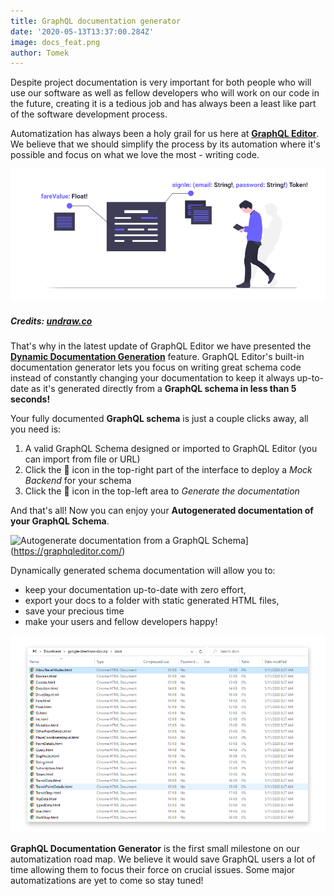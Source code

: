 ```yaml
---
title: GraphQL documentation generator
date: '2020-05-13T13:37:00.284Z'
image: docs_feat.png
author: Tomek
---
```


Despite project documentation is very important for both people who will use our software as well as fellow developers who will work on our code in the future, creating it is a tedious job and has always been a least like part of the software development process.

Automatization has always been a holy grail for us here at **[GraphQL Editor](https://graphqleditor.com/)**. We believe that we should simplify the process by its automation where it's possible and focus on what we love the most - writing code.

![Autogenerated docs are a dream of many developers](schema_doc.png)

##### Credits: [undraw.co](https://undraw.co/)

That's why in the latest update of GraphQL Editor we have presented the **[Dynamic Documentation Generation](https://app.graphqleditor.com/)** feature. GraphQL Editor's built-in documentation generator lets you focus on writing great schema code instead of constantly changing your documentation to keep it always up-to-date as it's generated directly from a **GraphQL schema in less than 5 seconds!**

Your fully documented **GraphQL schema** is just a couple clicks away, all you need is:

1. A valid GraphQL Schema designed or imported to GraphQL Editor (you can import from file or URL)
2. Click the 🚀 icon in the top-right part of the interface to deploy a _Mock Backend_ for your schema
3. Click the 📖 icon in the top-left area to _Generate the documentation_

And that's all! Now you can enjoy your **Autogenerated documentation of your GraphQL Schema**.

![Autogenerate documentation from a GraphQL Schema](https://dev-to-uploads.s3.amazonaws.com/i/kb1ugj81fuoaovhlkm7i.gif)](https://graphqleditor.com/)

Dynamically generated schema documentation will allow you to:

- keep your documentation up-to-date with zero effort,
- export your docs to a folder with static generated HTML files,
- save your precious time
- make your users and fellow developers happy!

![Export your schema documentation as static HTML](doc_export.png)

**GraphQL Documentation Generator** is the first small milestone on our automatization road map. We believe it would save GraphQL users a lot of time allowing them to focus their force on crucial issues. Some major automatizations are yet to come so stay tuned!
